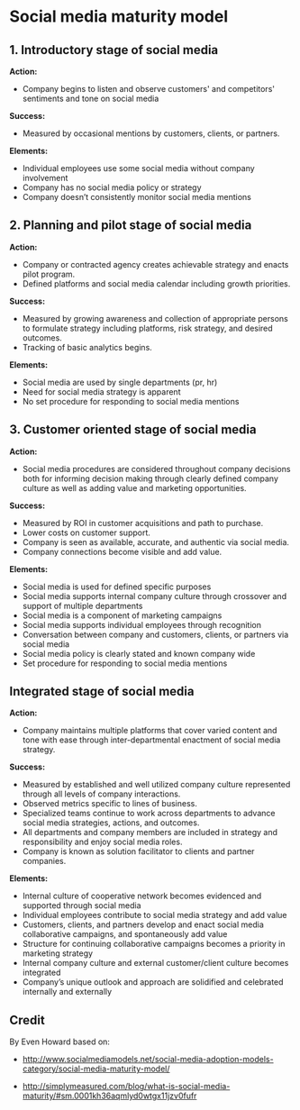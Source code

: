 # Social media maturity model


<h2>1. Introductory stage of social media</h2>

<b>Action:</b>

* Company begins to listen and observe customers' and competitors' sentiments and tone on social media

<b>Success:</b>

* Measured by occasional mentions by customers, clients, or partners.

<b>Elements:</b>

* Individual employees use some social media without company involvement
* Company has no social media policy or strategy
* Company doesn’t consistently monitor social media mentions


<h2>2. Planning and pilot stage of social media</h2>

<b>Action:</b>

* Company or contracted agency creates achievable strategy and enacts pilot program.
* Defined platforms and social media calendar including growth priorities.

<b>Success:</b>

* Measured by growing awareness and collection of appropriate persons to formulate strategy including platforms, risk strategy, and desired outcomes.
* Tracking of basic analytics begins.

<b>Elements:</b>

* Social media are used by single departments (pr, hr)
* Need for social media strategy is apparent
* No set procedure for responding to social media mentions


<h2>3. Customer oriented stage of social media</h2>

<b>Action:</b>

* Social media procedures are considered throughout company decisions both for informing decision making through clearly defined company culture as well as adding value and marketing opportunities.

<b>Success:</b>

* Measured by ROI in customer acquisitions and path to purchase.
* Lower costs on customer support.
* Company is seen as available, accurate, and authentic via social media.
* Company connections become visible and add value.

<b>Elements:</b>

* Social media is used for defined specific purposes
* Social media supports internal company culture through crossover and support of multiple departments
* Social media is a component of marketing campaigns
* Social media supports individual employees through recognition
* Conversation between company and customers, clients, or partners via social media
* Social media policy is clearly stated and known company wide
* Set procedure for responding to social media mentions


<h2>Integrated stage of social media</h2>

<b>Action:</b>

* Company maintains multiple platforms that cover varied content and tone with ease through inter-departmental enactment of social media strategy.

<b>Success:</b>

* Measured by established and well utilized company culture represented through all levels of company interactions.
* Observed metrics specific to lines of business.
* Specialized teams continue to work across departments to advance social media strategies, actions, and outcomes.
* All departments and company members are included in strategy and responsibility and enjoy social media roles.
* Company is known as solution facilitator to clients and partner companies.

<b>Elements:</b>

* Internal culture of cooperative network becomes evidenced and supported through social media
* Individual employees contribute to social media strategy and add value
* Customers, clients, and partners develop and enact social media collaborative campaigns, and spontaneously add value
* Structure for continuing collaborative campaigns becomes a priority in marketing strategy
* Internal company culture and external customer/client culture becomes integrated
* Company’s unique outlook and approach are solidified and celebrated internally and externally


<h2>Credit</h2>

By Even Howard based on:

* http://www.socialmediamodels.net/social-media-adoption-models-category/social-media-maturity-model/

* http://simplymeasured.com/blog/what-is-social-media-maturity/#sm.0001kh36aqmlyd0wtgx11jzv0fufr
